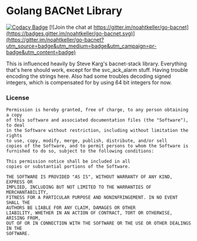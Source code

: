 # Golang BACNet Library

[![Codacy Badge](https://api.codacy.com/project/badge/Grade/bfc4d0c7ef82442eaa6d2c3d18bfb3a7)](https://app.codacy.com/gh/noahtkeller/go-bacnet?utm_source=github.com&utm_medium=referral&utm_content=noahtkeller/go-bacnet&utm_campaign=Badge_Grade_Settings)
[![Join the chat at https://gitter.im/noahtkeller/go-bacnet](https://badges.gitter.im/noahtkeller/go-bacnet.svg)](https://gitter.im/noahtkeller/go-bacnet?utm_source=badge&utm_medium=badge&utm_campaign=pr-badge&utm_content=badge)

This is influenced heavily by Steve Karg's bacnet-stack library.
Everything that's here should work, except for the svc_ack_alarm stuff.
Having trouble encoding the strings here. Also had some troubles decoding
signed integers, which is compensated for by using 64 bit integers for now.

### License

    Permission is hereby granted, free of charge, to any person obtaining a copy
    of this software and associated documentation files (the "Software"), to deal
    in the Software without restriction, including without limitation the rights
    to use, copy, modify, merge, publish, distribute, and/or sell
    copies of the Software, and to permit persons to whom the Software is
    furnished to do so, subject to the following conditions:

    This permission notice shall be included in all
    copies or substantial portions of the Software.

    THE SOFTWARE IS PROVIDED "AS IS", WITHOUT WARRANTY OF ANY KIND, EXPRESS OR
    IMPLIED, INCLUDING BUT NOT LIMITED TO THE WARRANTIES OF MERCHANTABILITY,
    FITNESS FOR A PARTICULAR PURPOSE AND NONINFRINGEMENT. IN NO EVENT SHALL THE
    AUTHORS BE LIABLE FOR ANY CLAIM, DAMAGES OR OTHER
    LIABILITY, WHETHER IN AN ACTION OF CONTRACT, TORT OR OTHERWISE, ARISING FROM,
    OUT OF OR IN CONNECTION WITH THE SOFTWARE OR THE USE OR OTHER DEALINGS IN THE
    SOFTWARE.